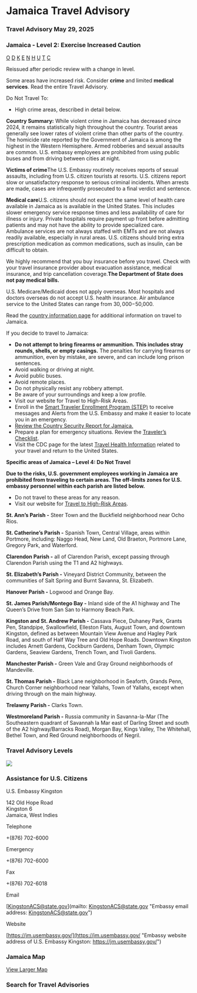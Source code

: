 # Jamaica Travel Advisory

### Travel Advisory May 29, 2025

### Jamaica - Level 2: Exercise Increased Caution

[O](javascript:void(0); "Tool Tip: Other")
[D](javascript:void(0); "Tool Tip: Wrongful Detention")
[K](javascript:void(0); "Tool Tip: Kidnap and Hostage")
[E](javascript:void(0); "Tool Tip: Event")
[N](javascript:void(0); "Tool Tip: Disaster")
[H](javascript:void(0); "Tool Tip: Health")
[U](javascript:void(0); "Tool Tip: Civil Unrest")
[T](javascript:void(0); "Tool Tip: Terrorism")
[C](javascript:void(0); "Tool Tip: Crimes")

Reissued after periodic review with a change in level.

Some areas have increased risk. Consider **crime** and limited **medical services**. Read the entire Travel Advisory.

Do Not Travel To:

* High crime areas, described in detail below.

**Country Summary:** While violent crime in Jamaica has decreased since 2024, it remains statistically high throughout the country. Tourist areas generally see lower rates of violent crime than other parts of the country. The homicide rate reported by the Government of Jamaica is among the highest in the Western Hemisphere. Armed robberies and sexual assaults are common. U.S. embassy employees are prohibited from using public buses and from driving between cities at night.

**Victims of crime**The U.S. Embassy routinely receives reports of sexual assaults, including from U.S. citizen tourists at resorts. U.S. citizens report slow or unsatisfactory response to serious criminal incidents. When arrests are made, cases are infrequently prosecuted to a final verdict and sentence.

**Medical care**U.S. citizens should not expect the same level of health care available in Jamaica as is available in the United States. This includes slower emergency service response times and less availability of care for illness or injury. Private hospitals require payment up front before admitting patients and may not have the ability to provide specialized care. Ambulance services are not always staffed with EMTs and are not always readily available, especially in rural areas. U.S. citizens should bring extra prescription medication as common medications, such as insulin, can be difficult to obtain.

We highly recommend that you buy insurance before you travel. Check with your travel insurance provider about evacuation assistance, medical insurance, and trip cancellation coverage.**The Department of State does not pay medical bills.**

U.S. Medicare/Medicaid does not apply overseas. Most hospitals and doctors overseas do not accept U.S. health insurance. Air ambulance service to the United States can range from $30,000-$50,000.

Read the [country information page](https://travel.state.gov/content/travel/en/international-travel/International-Travel-Country-Information-Pages/Jamaica.html) for additional information on travel to Jamaica.

If you decide to travel to Jamaica:

* **Do not attempt to bring firearms or ammunition. This includes stray rounds, shells, or empty casings.** The penalties for carrying firearms or ammunition, even by mistake, are severe, and can include long prison sentences.
* Avoid walking or driving at night.
* Avoid public buses.
* Avoid remote places.
* Do not physically resist any robbery attempt.
* Be aware of your surroundings and keep a low profile.
* Visit our website for Travel to High-Risk Areas.
* Enroll in the [Smart Traveler Enrollment Program (STEP)](https://step.state.gov/) to receive messages and Alerts from the U.S. Embassy and make it easier to locate you in an emergency.
* [Review the Country Security Report for Jamaica.](https://www.osac.gov/Content/Report/ab8ec542-91c4-4b71-88af-1ce3edfe6a01)
* Prepare a plan for emergency situations. Review the [Traveler’s Checklist](https://travel.state.gov/content/passports/en/go/checklist.html).
* Visit the CDC page for the latest [Travel Health Information](https://wwwnc.cdc.gov/travel/destinations/list) related to your travel and return to the United States.

**Specific areas of Jamaica – Level 4: Do Not Travel**

**Due to the risks, U.S. government employees working in Jamaica are prohibited from traveling to certain areas. The off-limits zones for U.S. embassy personnel within each parish are listed below.**

* Do not travel to these areas for any reason.
* Visit our website for [Travel to High-Risk Areas](https://travel.state.gov/content/passports/en/go/TraveltoHighRiskAreas.html).

**St. Ann’s Parish -** Steer Town and the Buckfield neighborhood near Ocho Rios.

**St. Catherine’s Parish -** Spanish Town, Central Village, areas within Portmore, including: Naggo Head, New Land, Old Braeton, Portmore Lane, Gregory Park, and Waterford.

**Clarendon Parish -** all of Clarendon Parish, except passing through Clarendon Parish using the T1 and A2 highways.

**St. Elizabeth’s Parish -** Vineyard District Community, between the communities of Salt Spring and Burnt Savanna, St. Elizabeth.

**Hanover Parish -** Logwood and Orange Bay.

**St. James Parish/Montego Bay -** Inland side of the A1 highway and The Queen’s Drive from San San to Harmony Beach Park.

**Kingston and St. Andrew Parish -** Cassava Piece, Duhaney Park, Grants Pen, Standpipe, Swallowfield, Elleston Flats, August Town, and downtown Kingston, defined as between Mountain View Avenue and Hagley Park Road, and south of Half Way Tree and Old Hope Roads. Downtown Kingston includes Arnett Gardens, Cockburn Gardens, Denham Town, Olympic Gardens, Seaview Gardens, Trench Town, and Tivoli Gardens.

**Manchester Parish -** Green Vale and Gray Ground neighborhoods of Mandeville.

**St. Thomas Parish -** Black Lane neighborhood in Seaforth, Grands Penn, Church Corner neighborhood near Yallahs, Town of Yallahs, except when driving through on the main highway.

**Trelawny Parish -** Clarks Town.

**Westmoreland Parish -** Russia community in Savanna-la-Mar (The Southeastern quadrant of Savannah la Mar east of Darling Street and south of the A2 highway/Barracks Road), Morgan Bay, Kings Valley, The Whitehall, Bethel Town, and Red Ground neighborhoods of Negril.

### Travel Advisory Levels

[![](/content/dam/NEWTravelAssets/images/travel-levelv1.svg)](/content/travel/en/international-travel/before-you-go/about-our-new-products.html "Travel Advisory Levels")

### Assistance for U.S. Citizens

U.S. Embassy Kingston

142 Old Hope Road  
Kingston 6  
Jamaica, West Indies

Telephone

+(876) 702-6000

Emergency

+(876) 702-6000

Fax

+(876) 702-6018

Email

[KingstonACS@state.gov](mailto: KingstonACS@state.gov "Embassy email address: KingstonACS@state.gov")

Website

[https://jm.usembassy.gov/](https://jm.usembassy.gov/ "Embassy website address of U.S. Embassy Kingston: https://jm.usembassy.gov/")

### Jamaica Map

[View Larger Map](https://travelmaps.state.gov/TSGMap/?extent=-79.002850734,17.370630505,-75.678305544,19.027297673 "Map of Jamaica")



### Search for Travel Advisories